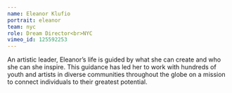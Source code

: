 ```yaml
---
name: Eleanor Klufio
portrait: eleanor
team: nyc
role: Dream Director<br>NYC
vimeo_id: 125592253
---
```


An artistic leader, Eleanor’s life is guided by what she can create and who she can she inspire. This guidance has led her to work with hundreds of youth and artists in diverse communities throughout the globe on a mission to connect individuals to their greatest potential.